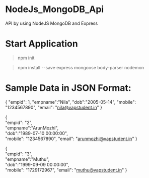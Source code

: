 # NodeJs_MongoDB_Api
API by using NodeJS MongoDB and Express

# Start Application
>npm init

>npm install --save express mongoose body-parser nodemon

# Sample Data in JSON Format:
{
	"empid": 1,
	"empname":"Nila",
	"dob":"2005-05-14",
	"mobile": "1234567890",
	"email": "nila@vapstudent.in"
}

{	
	"empid": "2",	
	"empname":"ArunMozhi",	
	"dob":"1989-07-10 00:00:00",	
	"mobile": "1234567890",	
	"email": "arunmozhi@vapstudent.in"
}

{	
	"empid": "3",	
	"empname":"Muthu",	
	"dob":"1999-09-09 00:00:00",	
	"mobile": "1729172967",	
	"email": "muthu@vapstudent.in"
}

